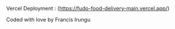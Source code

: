 
Vercel Deployment : (https://fudo-food-delivery-main.vercel.app/)

Coded with love by Francis Irungu
